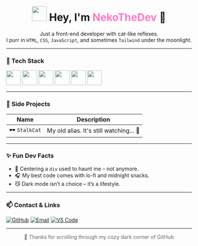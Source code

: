 
<!--
**NekoTheDev/NekoTheDev** is a ✨ _special_ ✨ repository because its `README.md` (this file) appears on your GitHub profile.

Here are some ideas to get you started:

- 🔭 I’m currently working on ...
- 🌱 I’m currently learning ...
- 👯 I’m looking to collaborate on ...
- 🤔 I’m looking for help with ...
- 💬 Ask me about ...
- 📫 How to reach me: ...
- 😄 Pronouns: ...
- ⚡ Fun fact: ...
-->


<h1 align="center">
  <img src="https://media.giphy.com/media/JIX9t2j0ZTN9S/giphy.gif" width="40">
  Hey, I'm <span style="color:#ff79c6;">NekoTheDev</span> 🐾
</h1>

<p align="center">
  Just a front-end developer with cat-like reflexes.<br>
  I purr in <code>HTML</code>, <code>CSS</code>, <code>JavaScript</code>, and sometimes <code>Tailwind</code> under the moonlight.
</p>

---

### 🌌 Tech Stack

<p>
  <img src="https://img.icons8.com/?size=100&id=CMVEhOBzk3Zp&format=png&color=000000" width="40"/>
  <img src="https://img.icons8.com/?size=100&id=5cVdiiKKi0vX&format=png&color=000000" width="40"/>
  <img src="https://img.icons8.com/?size=100&id=V6HShIzw21x7&format=png&color=000000" width="40"/>
  <img src="https://img.icons8.com/?size=100&id=t4YbEbA834uH&format=png&color=000000" width="40"/>
  <img src="https://img.icons8.com/?size=100&id=FnnFuAIw4e8j&format=png&color=000000" width="40"/>
  <img src="https://img.icons8.com/?size=100&id=xBKl2pdJg5kk&format=png&color=000000" width="40"/>
</p>

---

### 🧪 Side Projects

| Name | Description |
|------|-------------|
| 🕶 `StalkCat` | My old alias. It's still watching... 👀 |

---

### ✨ Fun Dev Facts

- 🐾 Centering a `div` used to haunt me – not anymore.
- 🎧 My best code comes with lo-fi and midnight snacks.
- 😼 Dark mode isn’t a choice – it’s a lifestyle.

---

### 📫 Contact & Links

[![GitHub](https://img.shields.io/badge/GitHub-@NekoTheDev-181717?style=flat&logo=github)](https://github.com/NekoTheDev)
[![Email](https://img.shields.io/badge/email-mtmn261509%40gmail.com-ff79c6?style=flat&logo=gmail)](mailto:mtmn261509@gmail.com)
[![VS Code](https://img.shields.io/badge/Editor-VSCode-007ACC?style=flat&logo=visualstudiocode)](https://code.visualstudio.com/)

---

<p align="center" style="color:#666;">
  🖤 Thanks for scrolling through my cozy dark corner of GitHub
</p>
